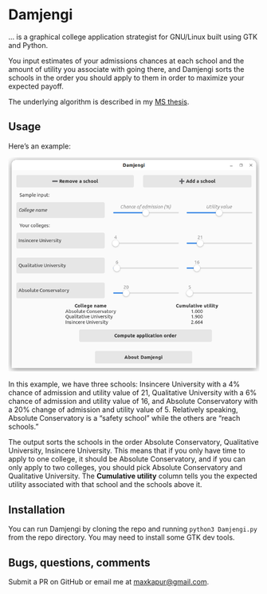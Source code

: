 # Damjengi
… is a graphical college application strategist for GNU/Linux built using 
GTK and Python. 

You input estimates of your admissions chances at each school and 
the amount of utility you associate with going there, 
and Damjengi sorts the schools in the order you should apply
to them in order to maximize your expected payoff.

The underlying algorithm is described in my [MS thesis](https://github.com/maxkapur/CollegeApplication). 

## Usage

Here’s an example:

![A screenshot of the Damjengi app, showing the input data for three schools and the corresponding optimal application order.](example.png)

In this example, we have three schools: Insincere University with a 4% chance of admission and utility value of 21, Qualitative University with a 6% chance of admission and utility value of 16, and Absolute Conservatory with a 20% change of admission and utility value of 5. Relatively speaking, Absolute Conservatory is a “safety school” while the others are “reach schools.”

The output sorts the schools in the order Absolute Conservatory, Qualitative University, Insincere University. This means that if you only have time to apply to one college, it should be Absolute Conservatory, and if you can only apply to two colleges, you should pick Absolute Conservatory and Qualitative University. The **Cumulative utility** column tells you the expected utility associated with that school and the schools above it. 

## Installation

You can run Damjengi by cloning the repo and running
`python3 Damjengi.py` from the repo directory. You may need to install some GTK dev tools.


## Bugs, questions, comments

Submit a PR on GitHub or email me at [maxkapur@gmail.com](mailto:maxkapur@gmail.com).

